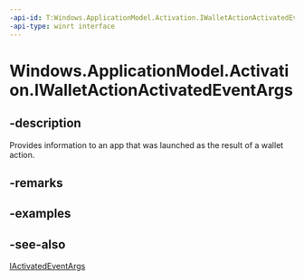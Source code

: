 ```yaml
---
-api-id: T:Windows.ApplicationModel.Activation.IWalletActionActivatedEventArgs
-api-type: winrt interface
---
```


<!-- Interface syntax.
public interface IWalletActionActivatedEventArgs : Windows.ApplicationModel.Activation.IActivatedEventArgs
-->

# Windows.ApplicationModel.Activation.IWalletActionActivatedEventArgs

## -description
Provides information to an app that was launched as the result of a wallet action.

## -remarks

## -examples

## -see-also
[IActivatedEventArgs](iactivatedeventargs.md)